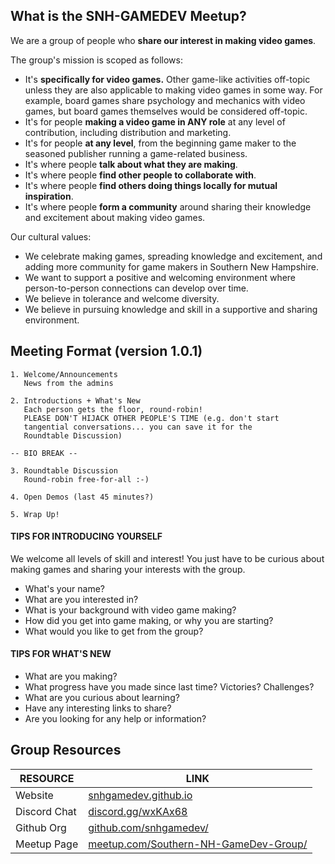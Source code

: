 ## What is the SNH-GAMEDEV Meetup?

We are a group of people who **share our interest in making video games**. 

The group's mission is scoped as follows:

* It's **specifically for video games.** Other game-like activities off-topic unless they are also applicable to making video games in some way. For example, board games share psychology and mechanics with video games, but board games themselves would be considered off-topic.
* It's for people **making a video game in ANY role** at any level of contribution, including distribution and marketing.
* It's for people **at any level**, from the beginning game maker to the seasoned publisher running a game-related business.
* It's where people **talk about what they are making**.
* It's where people **find other people to collaborate with**.
* It's where people **find others doing things locally for mutual inspiration**.
* It's where people **form a community** around sharing their knowledge and excitement about making video games.

Our cultural values:

* We celebrate making games, spreading knowledge and excitement, and adding more community for game makers in Southern New Hampshire.
* We want to support a positive and welcoming environment where person-to-person connections can develop over time.
* We believe in tolerance and welcome diversity.
* We believe in pursuing knowledge and skill in a supportive and sharing environment.


## Meeting Format (version 1.0.1)

```
1. Welcome/Announcements
   News from the admins

2. Introductions + What's New
   Each person gets the floor, round-robin!
   PLEASE DON'T HIJACK OTHER PEOPLE'S TIME (e.g. don't start
   tangential conversations... you can save it for the 
   Roundtable Discussion)

-- BIO BREAK --

3. Roundtable Discussion
   Round-robin free-for-all :-)

4. Open Demos (last 45 minutes?)

5. Wrap Up!
```
#### TIPS FOR INTRODUCING YOURSELF

We welcome all levels of skill and interest! You just have to be curious about making games and sharing your interests with the group.

* What's your name?
* What are you interested in?
* What is your background with video game making?
* How did you get into game making, or why you are starting?
* What would you like to get from the group?

#### TIPS FOR WHAT'S NEW

* What are you making?
* What progress have you made since last time? Victories? Challenges?
* What are you curious about learning?
* Have any interesting links to share?
* Are you looking for any help or information?

## Group Resources

RESOURCE | LINK
--- | ---
Website | [snhgamedev.github.io](https://snhgamedev.github.io)
Discord Chat | [discord.gg/wxKAx68](https://discord.gg/wxKAx68)
Github Org | [github.com/snhgamedev/](https://github.com/snhgamedev/)
Meetup Page | [meetup.com/Southern-NH-GameDev-Group/](https://www.meetup.com/Southern-NH-GameDev-Group/)


